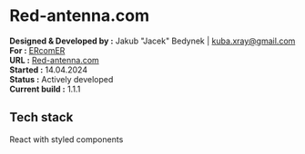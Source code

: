 # Red-antenna.com

**Designed & Developed by :** Jakub "Jacek" Bedynek | kuba.xray@gmail.com\
**For :** [ERcomER](https://www.ercomer.pl/)\
**URL :** [Red-antenna.com](http://red-antenna.com/)\
**Started :** 14.04.2024\
**Status :** Actively developed\
**Current build :** 1.1.1

## Tech stack
React with styled components

